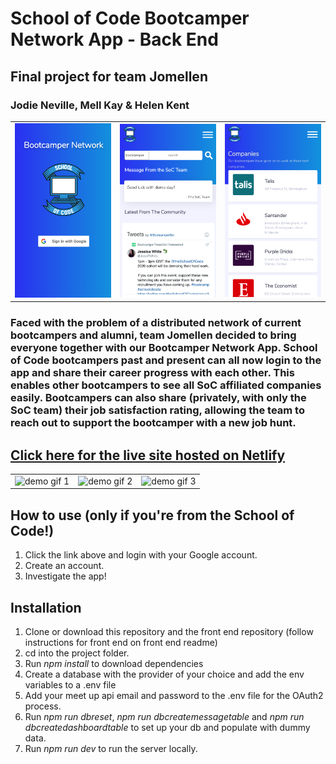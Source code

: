 # School of Code Bootcamper Network App - Back End
## Final project for team Jomellen
### Jodie Neville, Mell Kay & Helen Kent

<table>
<td><img src="./images/GHlogin.png" width="200px" height="auto" alt="login screenshot"></td>
<td><img src="./images/GHdash.png" width="200px" height="auto" alt="dashboard screenshot"></td>
<td><img src="./images/GHcompanies.png" width="200px" height="auto" alt="companies page screenshot"></td>
</table>

### Faced with the problem of a distributed network of current bootcampers and alumni, team Jomellen decided to bring everyone together with our Bootcamper Network App. School of Code bootcampers past and present can all now login to the app and share their career progress with each other. This enables other bootcampers to see all SoC affiliated companies easily. Bootcampers can also share (privately, with only the SoC team) their job satisfaction rating, allowing the team to reach out to support the bootcamper with a new job hunt. 

## **[Click here for the live site hosted on Netlify](https://bootcamper-network.netlify.app/)**

<table>
<td><img src="./images/GHdemo1.gif" width="200px" height="auto" alt="demo gif 1"></td>
<td><img src="./images/GHdemo2.gif" width="200px" height="auto" alt="demo gif 2"></td>
<td><img src="./images/GHdemo3.gif" width="200px" height="auto" alt="demo gif 3"></td>
</table>

## How to use (only if you're from the School of Code!)
1) Click the link above and login with your Google account.
2) Create an account.
3) Investigate the app!

## Installation
1) Clone or download this repository and the front end repository (follow instructions for front end on front end readme)
2) cd into the project folder.
3) Run *npm install* to download dependencies
4) Create a database with the provider of your choice and add the env variables to a .env file
5) Add your meet up api email and password to the .env file for the OAuth2 process.
6) Run *npm run dbreset*, *npm run dbcreatemessagetable* and *npm run dbcreatedashboardtable* to set up your db and populate with dummy data.
7) Run *npm run dev* to run the server locally.